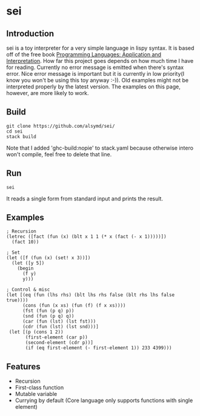 # sei

## Introduction
sei is a toy interpreter for a very simple language in lispy
syntax. It is based off of the free book [Programming Languages:
Application and
Interpretation](http://cs.brown.edu/courses/cs173/2012/book/). How far
this project goes depends on how much time I have for 
reading. Currently no error message is emitted when there's syntax
error. Nice error message is important but it is currently in low
priority(I know you won't be using this toy anyway :-)). Old examples
might not be interpreted properly by the latest version. The examples
on this page, however, are more likely to work.

## Build
```
git clone https://github.com/alsymd/sei/
cd sei
stack build
```
Note that I added 'ghc-build:nopie' to stack.yaml because otherwise
intero won't compile, feel free to delete that line.

## Run
```
sei
```
It reads a single form from standard input and prints the result.

## Examples
```racket
; Recursion
(letrec ([fact (fun (x) (blt x 1 1 (* x (fact (- x 1)))))])
  (fact 10))
```

```racket
; Set
(let ([f (fun (x) (set! x 3))])
  (let ([y 5])
    (begin
      (f y)
      y)))
```

```racket
; Control & misc
(let [(eq (fun (lhs rhs) (blt lhs rhs false (blt rhs lhs false true))))
      (cons (fun (x xs) (fun (f) (f x xs))))
      (fst (fun (p q) p))
      (snd (fun (p q) q))
      (car (fun (lst) (lst fst)))
      (cdr (fun (lst) (lst snd)))]
 (let [(p (cons 1 2))
       (first-element (car p))
       (second-element (cdr p))]
       (if (eq first-element (- first-element 1)) 233 4399)))
```

## Features
* Recursion
* First-class function
* Mutable variable
* Currying by default (Core language only supports functions with single element)